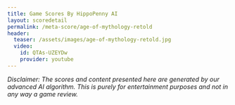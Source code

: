 ```yaml
---
title: Game Scores By HippoPenny AI
layout: scoredetail
permalink: /meta-score/age-of-mythology-retold
header:
  teaser: /assets/images/age-of-mythology-retold.jpg
  video:
    id: QTAs-UZEYDw
    provider: youtube
---
```

*Disclaimer: The scores and content presented here are generated by our advanced AI algorithm. This is purely for entertainment purposes and not in any way a game review.*
